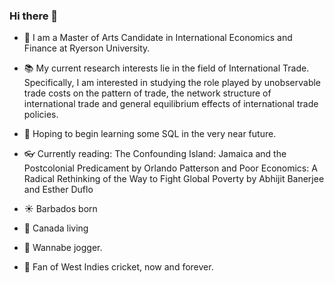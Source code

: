 ### Hi there 👋
- :school: I am a Master of Arts Candidate in International Economics and Finance at Ryerson University.

- :books: My current research interests lie in the field of International Trade. Specifically, I am interested in studying the role played by unobservable trade costs on the pattern of trade, the network structure of international trade and general equilibrium effects of international trade policies.

- :seedling: Hoping to begin learning some SQL in the very near future.

- :eyeglasses: Currently reading: The Confounding Island: Jamaica and the Postcolonial Predicament by Orlando Patterson and Poor Economics: A Radical Rethinking of the Way to Fight Global Poverty by Abhijit Banerjee and Esther Duflo

- :sunny: Barbados born
- :round_pushpin: Canada living

- :runner: Wannabe jogger.

- :palm_tree: Fan of West Indies cricket, now and forever.
<!--
**zachgaskin/zachgaskin** is a ✨ _special_ ✨ repository because its `README.md` (this file) appears on your GitHub profile.



-->
